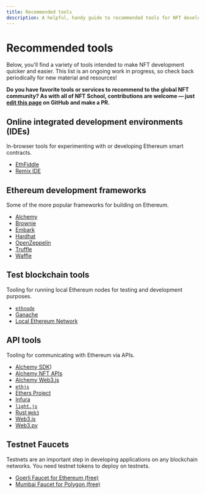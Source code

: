 ```yaml
---
title: Recommended tools
description: A helpful, handy guide to recommended tools for NFT developers.
---
```

# Recommended tools

Below, you'll find a variety of tools intended to make NFT development quicker and easier. This list is an ongoing work in progress, so check back periodically for new material and resources!

**Do you have favorite tools or services to recommend to the global NFT community? As with all of NFT School, contributions are welcome — just [edit this page](https://github.com/protocol/nft-website/edit/main/docs/reference/recommended-tools.md) on GitHub and make a PR.**

## Online integrated development environments (IDEs)

In-browser tools for experimenting with or developing Ethereum smart contracts.

* [EthFiddle](https://ethfiddle.com/)
* [Remix IDE](https://remix-project.org/)

## Ethereum development frameworks

Some of the more popular frameworks for building on Ethereum.

* [Alchemy](https://www.alchemy.com/build)
* [Brownie](https://github.com/eth-brownie/brownie)
* [Embark](https://framework.embarklabs.io/)
* [Hardhat](https://hardhat.org/)
* [OpenZeppelin](https://openzeppelin.com/sdk/)
* [Truffle](https://www.trufflesuite.com/truffle)
* [Waffle](https://getwaffle.io/)

## Test blockchain tools

Tooling for running local Ethereum nodes for testing and development purposes.

* [`ethnode`](https://github.com/vrde/ethnode)
* [Ganache](https://www.trufflesuite.com/ganache)
* [Local Ethereum Network](https://github.com/ConsenSysMesh/local_ethereum_network)

## API tools

Tooling for communicating with Ethereum via APIs.

* [Alchemy SDK](https://github.com/alchemyplatform/alchemy-sdk-js))
* [Alchemy NFT APIs](https://docs.alchemy.com/reference/nft-api-quickstart) 
* [Alchemy Web3.js](https://github.com/alchemyplatform/alchemy-web3)
* [`ethjs`](https://github.com/ethjs/ethjs)
* [Ethers Project](https://github.com/ethers-io/ethers.js/)
* [Infura](https://infura.io/)
* [`light.js`](https://github.com/openethereum/js-libs/tree/master/packages/light.js)
* [Rust `Web3`](https://github.com/tomusdrw/rust-web3)
* [Web3.js](https://github.com/ChainSafe/web3.js)
* [Web3.py](https://github.com/ethereum/web3.py)

## Testnet Faucets

Testnets are an important step in developing applications on any blockchain networks. You need testnet tokens to deploy on testnets.

* [Goerli Faucet for Ethereum (free)](https://goerlifaucet.com/)
* [Mumbai Faucet for Polygon (free)](https://mumbaifaucet.com/)
